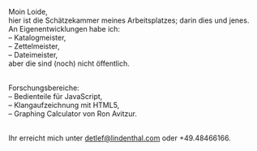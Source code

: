 Moin Loide,<br>
hier ist die Schätzekammer meines Arbeitsplatzes; darin dies und jenes.<br>
An Eigenentwicklungen habe ich:<br>
– Katalogmeister,<br>
– Zettelmeister,<br>
– Dateimeister,<br>
aber die sind (noch) nicht öffentlich.<br><br>

Forschungsbereiche:<br>
– Bedienteile für JavaScript,<br>
– Klangaufzeichnung mit HTML5,<br>
– Graphing Calculator von Ron Avitzur.<br><br>

Ihr erreicht mich unter detlef@lindenthal.com oder +49.48466166.<br>
